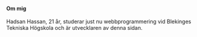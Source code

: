 #### Om mig

Hadsan Hassan, 21 år, studerar just nu webbprogrammering vid Blekinges Tekniska Högskola och är utvecklaren av denna sidan.
